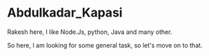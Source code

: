 # Abdulkadar_Kapasi

Rakesh here, I like Node.Js, python, Java and many other.

So here, I am looking for some general task, so let's move on to that.
